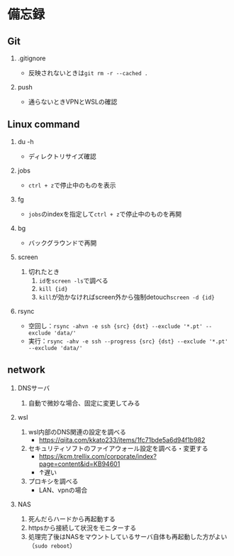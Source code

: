 # 備忘録

## Git

1. .gitignore
    - 反映されないときは```git rm -r --cached .```

1. push
    - 通らないときVPNとWSLの確認

## Linux command

1. du -h
    - ディレクトリサイズ確認

1. jobs
    - `ctrl + z`で停止中のものを表示

1. fg
    - `jobs`のindexを指定して`ctrl + z`で停止中のものを再開

1. bg
    - バックグラウンドで再開

1. screen
    1. 切れたとき
        1. `id`を`screen -ls`で調べる
        1. `kill {id}`
        1. `kill`が効かなければscreen外から強制detouch`screen -d {id}`
        
1. rsync
    - 空回し：`rsync -ahvn -e ssh {src} {dst} --exclude '*.pt' --exclude 'data/'`
    - 実行：`rsync -ahv -e ssh --progress {src} {dst} --exclude '*.pt' --exclude 'data/'`

## network

1. DNSサーバ
    1. 自動で微妙な場合、固定に変更してみる

1. wsl
    1. wsl内部のDNS関連の設定を調べる
        - <https://qiita.com/kkato233/items/1fc71bde5a6d94f1b982>
    1. セキュリティソフトのファイアウォール設定を調べる・変更する
        - <https://kcm.trellix.com/corporate/index?page=content&id=KB94601>
        - ↑遅い
    1. プロキシを調べる
        - LAN、vpnの場合

1. NAS
    1. 死んだらハードから再起動する
    1. httpsから接続して状況をモニターする
    1. 処理完了後はNASをマウントしているサーバ自体も再起動した方がよい（`sudo reboot`）
